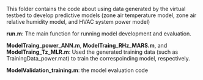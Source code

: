 This folder contains the code about using data generated by the virtual testbed to develop predictive models (zone air temperature model, zone air relative humidity model, and HVAC system power model)

**run.m**: The main function for running model development and evaluation.

**ModelTraing_power_ANN.m**, **ModelTraing_RHz_MARS.m**, and **ModelTraing_Tz_MLR.m**: Used the generated training data (such as TrainingData_power.mat) to train the correspoinding model, respectively.

**ModelValidation_training.m**: the model evaluation code 
